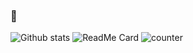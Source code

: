 ### 👋

<!--
**tajul-tuc/tajul-tuc** is a ✨ _special_ ✨ repository because its `README.md` (this file) appears on your GitHub profile.

Here are some ideas to get you started:

- 🔭 I’m currently working on ... be4energy GmbH
- 🌱 I’m currently learning ... 
- 👯 I’m looking to collaborate on ...
- 🤔 I’m looking for help with ...
- 💬 Ask me about ...
- 📫 How to reach me: ...
- 😄 Pronouns: ...
- ⚡ Fun fact: ...
-->
![Github stats](https://github-readme-stats.vercel.app/api?username=tajul-tuc)
![ReadMe Card](https://github-readme-stats.vercel.app/api/pin/?username=tajul-tuc&repo=JavaScript)
![counter](https://[pipedream.com/@tajul-tuc/copy-of-github-profile-view-counter-p_BjC8xmx].m.pipedream.net)

